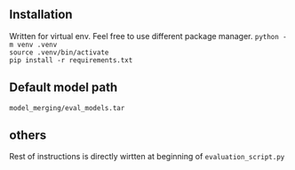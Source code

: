 ## Installation
Written for virtual env. Feel free to use different package manager.
`python -m venv .venv`  
`source .venv/bin/activate`  
`pip install -r requirements.txt`


## Default model path
`model_merging/eval_models.tar`

## others
Rest of instructions is directly wirtten at beginning of `evaluation_script.py`